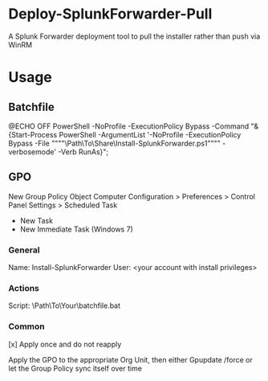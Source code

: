 # Deploy-SplunkForwarder-Pull
A Splunk Forwarder deployment tool to pull the installer rather than push via WinRM

# Usage
## Batchfile
@ECHO OFF
PowerShell -NoProfile -ExecutionPolicy Bypass -Command "& {Start-Process PowerShell -ArgumentList '-NoProfile -ExecutionPolicy Bypass -File """"\\Path\To\Share\Install-SplunkForwarder.ps1"""" -verbosemode' -Verb RunAs}";

## GPO
New Group Policy Object
Computer Configuration > Preferences > Control Panel Settings > Scheduled Task
- New Task
- New Immediate Task (Windows 7)

### General
  Name: Install-SplunkForwarder
  User: <yourdomain>\<your account with install privileges>
### Actions
  Script: \\Path\To\Your\batchfile.bat
### Common
  [x] Apply once and do not reapply
  
Apply the GPO to the appropriate Org Unit, then either Gpupdate /force or let the Group Policy sync itself over time

